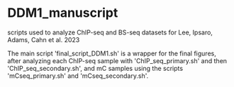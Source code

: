 # DDM1_manuscript
scripts used to analyze ChIP-seq and BS-seq datasets for Lee, Ipsaro, Adams, Cahn et al. 2023

The main script 'final_script_DDM1.sh' is a wrapper for the final figures, after analyzing each ChIP-seq sample with 'ChIP_seq_primary.sh' and then 'ChIP_seq_secondary.sh', and mC samples using the scripts 'mCseq_primary.sh' and 'mCseq_secondary.sh'.
